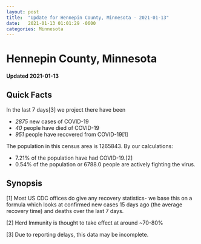 ```yaml
---
layout: post
title:  "Update for Hennepin County, Minnesota - 2021-01-13"
date:   2021-01-13 01:01:29 -0600
categories: Minnesota
---
```


# Hennepin County, Minnesota
#### Updated 2021-01-13

## Quick Facts

In the last 7 days[3] we project there have been
- *2875* new cases of COVID-19
- *40* people have died of COVID-19
- *951* people have recovered from COVID-19[1]

The population in this census area is 1265843. By our calculations:
- 7.21% of the population have had COVID-19.[2]
- 0.54% of the population or 6788.0 people are actively fighting the virus.

## Synopsis




[1] Most US CDC offices do give any recovery statistics- we base this on a formula which looks at confirmed new cases
15 days ago (the average recovery time) and deaths over the last 7 days.

[2] Herd Immunity is thought to take effect at around ~70-80%

[3] Due to reporting delays, this data may be incomplete.
 
    
